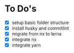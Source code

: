 # To Do's

- [x] setup basic folder structure
- [x] install husky and commitlint
- [x] migrate from nx to lerna
- [x] integrate nx
- [x] integrate yarn
